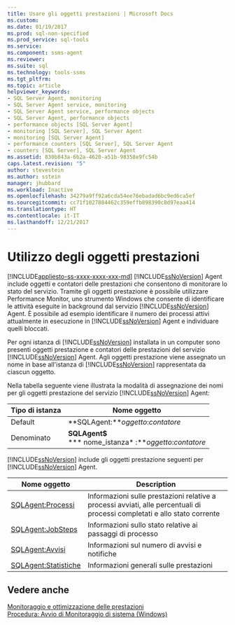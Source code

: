 ```yaml
---
title: Usare gli oggetti prestazioni | Microsoft Docs
ms.custom: 
ms.date: 01/19/2017
ms.prod: sql-non-specified
ms.prod_service: sql-tools
ms.service: 
ms.component: ssms-agent
ms.reviewer: 
ms.suite: sql
ms.technology: tools-ssms
ms.tgt_pltfrm: 
ms.topic: article
helpviewer_keywords:
- SQL Server Agent, monitoring
- SQL Server Agent service, monitoring
- SQL Server Agent service, performance objects
- SQL Server Agent, performance objects
- performance objects [SQL Server Agent]
- monitoring [SQL Server], SQL Server Agent
- monitoring [SQL Server Agent]
- performance counters [SQL Server], SQL Server Agent
- counters [SQL Server], SQL Server Agent
ms.assetid: 830b843a-6b2a-4620-a51b-98358e9fc54b
caps.latest.revision: "5"
author: stevestein
ms.author: sstein
manager: jhubbard
ms.workload: Inactive
ms.openlocfilehash: 34279a9ff92a6cda54ee76ebadad6bc9ed6ca5ef
ms.sourcegitcommit: cc71f1027884462c359effb898390c8d97eaa414
ms.translationtype: HT
ms.contentlocale: it-IT
ms.lasthandoff: 12/21/2017
---
```

# <a name="use-performance-objects"></a>Utilizzo degli oggetti prestazioni
[!INCLUDE[appliesto-ss-xxxx-xxxx-xxx-md](../../includes/appliesto-ss-xxxx-xxxx-xxx-md.md)]
[!INCLUDE[ssNoVersion](../../includes/ssnoversion_md.md)] Agent include oggetti e contatori delle prestazioni che consentono di monitorare lo stato del servizio. Tramite gli oggetti prestazione è possibile utilizzare Performance Monitor, uno strumento Windows che consente di identificare le attività eseguite in background dal servizio [!INCLUDE[ssNoVersion](../../includes/ssnoversion_md.md)] Agent. È possibile ad esempio identificare il numero dei processi attivi attualmente in esecuzione in [!INCLUDE[ssNoVersion](../../includes/ssnoversion_md.md)] Agent e individuare quelli bloccati.  
  
Per ogni istanza di [!INCLUDE[ssNoVersion](../../includes/ssnoversion_md.md)] installata in un computer sono presenti oggetti prestazione e contatori delle prestazioni del servizio [!INCLUDE[ssNoVersion](../../includes/ssnoversion_md.md)] Agent. Agli oggetti prestazione viene assegnato un nome in base all'istanza di [!INCLUDE[ssNoVersion](../../includes/ssnoversion_md.md)] rappresentata da ciascun oggetto.  
  
Nella tabella seguente viene illustrata la modalità di assegnazione dei nomi per gli oggetti prestazione del servizio [!INCLUDE[ssNoVersion](../../includes/ssnoversion_md.md)] Agent:  
  
|Tipo di istanza|Nome oggetto|  
|-----------------|---------------|  
|Default|**SQLAgent:***oggetto*:*contatore*|  
|Denominato|**SQLAgent$**<br /> **&#42; nome_istanza&#42; :***oggetto*:*contatore*|  
  
[!INCLUDE[ssNoVersion](../../includes/ssnoversion_md.md)] include gli oggetti prestazione seguenti per [!INCLUDE[ssNoVersion](../../includes/ssnoversion_md.md)] Agent.  
  
|Nome oggetto|Description|  
|---------------|---------------|  
|[SQLAgent:Processi](http://msdn.microsoft.com/en-us/225b5e2d-4a78-4178-b2b6-b419df83c4aa)|Informazioni sulle prestazioni relative a processi avviati, alle percentuali di processi completati e allo stato corrente|  
|[SQLAgent:JobSteps](http://msdn.microsoft.com/en-us/44f9983c-1753-4fe0-8475-973aa2460b3a)|Informazioni sullo stato relative ai passaggi di processo|  
|[SQLAgent:Avvisi](http://msdn.microsoft.com/en-us/e5e37f74-ee88-46d0-ad8f-71fd1b1fa64a)|Informazioni sul numero di avvisi e notifiche|  
|[SQLAgent:Statistiche](http://msdn.microsoft.com/en-us/ebe92bfa-0721-48aa-9ba6-e7904ad265a1)|Informazioni generali sulle prestazioni|  
  
## <a name="see-also"></a>Vedere anche  
[Monitoraggio e ottimizzazione delle prestazioni](http://msdn.microsoft.com/en-us/87f23f03-0f19-4b2e-bfae-efa378f7a0d4)  
[Procedura: Avvio di Monitoraggio di sistema (Windows)](http://msdn.microsoft.com/en-us/5e51bb79-5737-470b-9c47-fac330c001c5)  
  
